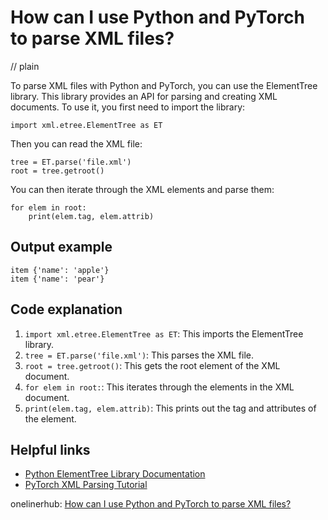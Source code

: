 # How can I use Python and PyTorch to parse XML files?
// plain

To parse XML files with Python and PyTorch, you can use the ElementTree library. This library provides an API for parsing and creating XML documents. To use it, you first need to import the library:

```
import xml.etree.ElementTree as ET
```

Then you can read the XML file:

```
tree = ET.parse('file.xml')
root = tree.getroot()
```

You can then iterate through the XML elements and parse them:

```
for elem in root:
    print(elem.tag, elem.attrib)
```

## Output example

```
item {'name': 'apple'}
item {'name': 'pear'}
```

## Code explanation


1. `import xml.etree.ElementTree as ET`: This imports the ElementTree library.
2. `tree = ET.parse('file.xml')`: This parses the XML file.
3. `root = tree.getroot()`: This gets the root element of the XML document.
4. `for elem in root:`: This iterates through the elements in the XML document.
5. `print(elem.tag, elem.attrib)`: This prints out the tag and attributes of the element.

## Helpful links

- [Python ElementTree Library Documentation](https://docs.python.org/3/library/xml.etree.elementtree.html)
- [PyTorch XML Parsing Tutorial](https://pytorch.org/tutorials/beginner/nlp/xml_tutorial.html)

onelinerhub: [How can I use Python and PyTorch to parse XML files?](https://onelinerhub.com/python-pytorch/how-can-i-use-python-and-pytorch-to-parse-xml-files)